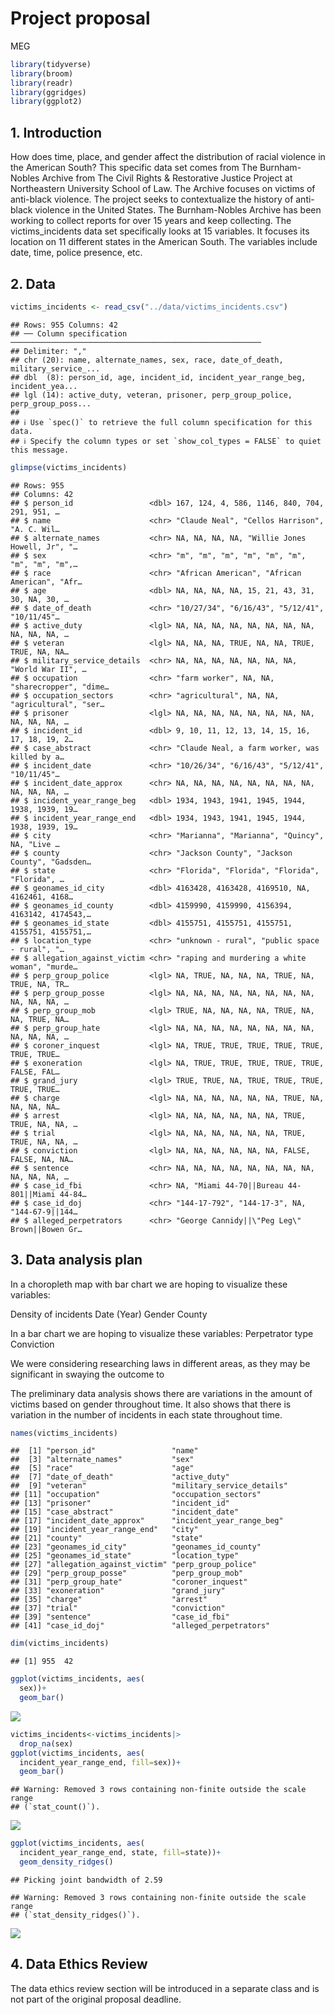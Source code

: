 Project proposal
================
MEG

``` r
library(tidyverse)
library(broom)
library(readr)
library(ggridges)
library(ggplot2)
```

## 1. Introduction

How does time, place, and gender affect the distribution of racial
violence in the American South? This specific data set comes from The
Burnham-Nobles Archive from The Civil Rights & Restorative Justice
Project at Northeastern University School of Law. The Archive focuses on
victims of anti-black violence. The project seeks to contextualize the
history of anti-black violence in the United States. The Burnham-Nobles
Archive has been working to collect reports for over 15 years and keep
collecting. The victims_incidents data set specifically looks at 15
variables. It focuses its location on 11 different states in the
American South. The variables include date, time, police presence, etc.

## 2. Data

``` r
victims_incidents <- read_csv("../data/victims_incidents.csv")
```

    ## Rows: 955 Columns: 42
    ## ── Column specification ────────────────────────────────────────────────────────
    ## Delimiter: ","
    ## chr (20): name, alternate_names, sex, race, date_of_death, military_service_...
    ## dbl  (8): person_id, age, incident_id, incident_year_range_beg, incident_yea...
    ## lgl (14): active_duty, veteran, prisoner, perp_group_police, perp_group_poss...
    ## 
    ## ℹ Use `spec()` to retrieve the full column specification for this data.
    ## ℹ Specify the column types or set `show_col_types = FALSE` to quiet this message.

``` r
glimpse(victims_incidents)
```

    ## Rows: 955
    ## Columns: 42
    ## $ person_id                 <dbl> 167, 124, 4, 586, 1146, 840, 704, 291, 951, …
    ## $ name                      <chr> "Claude Neal", "Cellos Harrison", "A. C. Wil…
    ## $ alternate_names           <chr> NA, NA, NA, NA, "Willie Jones Howell, Jr", "…
    ## $ sex                       <chr> "m", "m", "m", "m", "m", "m", "m", "m", "m",…
    ## $ race                      <chr> "African American", "African American", "Afr…
    ## $ age                       <dbl> NA, NA, NA, NA, 15, 21, 43, 31, 30, NA, 30, …
    ## $ date_of_death             <chr> "10/27/34", "6/16/43", "5/12/41", "10/11/45"…
    ## $ active_duty               <lgl> NA, NA, NA, NA, NA, NA, NA, NA, NA, NA, NA, …
    ## $ veteran                   <lgl> NA, NA, NA, TRUE, NA, NA, TRUE, TRUE, NA, NA…
    ## $ military_service_details  <chr> NA, NA, NA, NA, NA, NA, NA, "World War II", …
    ## $ occupation                <chr> "farm worker", NA, NA, "sharecropper", "dime…
    ## $ occupation_sectors        <chr> "agricultural", NA, NA, "agricultural", "ser…
    ## $ prisoner                  <lgl> NA, NA, NA, NA, NA, NA, NA, NA, NA, NA, NA, …
    ## $ incident_id               <dbl> 9, 10, 11, 12, 13, 14, 15, 16, 17, 18, 19, 2…
    ## $ case_abstract             <chr> "Claude Neal, a farm worker, was killed by a…
    ## $ incident_date             <chr> "10/26/34", "6/16/43", "5/12/41", "10/11/45"…
    ## $ incident_date_approx      <chr> NA, NA, NA, NA, NA, NA, NA, NA, NA, NA, NA, …
    ## $ incident_year_range_beg   <dbl> 1934, 1943, 1941, 1945, 1944, 1938, 1939, 19…
    ## $ incident_year_range_end   <dbl> 1934, 1943, 1941, 1945, 1944, 1938, 1939, 19…
    ## $ city                      <chr> "Marianna", "Marianna", "Quincy", NA, "Live …
    ## $ county                    <chr> "Jackson County", "Jackson County", "Gadsden…
    ## $ state                     <chr> "Florida", "Florida", "Florida", "Florida", …
    ## $ geonames_id_city          <dbl> 4163428, 4163428, 4169510, NA, 4162461, 4168…
    ## $ geonames_id_county        <dbl> 4159990, 4159990, 4156394, 4163142, 4174543,…
    ## $ geonames_id_state         <dbl> 4155751, 4155751, 4155751, 4155751, 4155751,…
    ## $ location_type             <chr> "unknown - rural", "public space - rural", "…
    ## $ allegation_against_victim <chr> "raping and murdering a white woman", "murde…
    ## $ perp_group_police         <lgl> NA, TRUE, NA, NA, NA, TRUE, NA, TRUE, NA, TR…
    ## $ perp_group_posse          <lgl> NA, NA, NA, NA, NA, NA, NA, NA, NA, NA, NA, …
    ## $ perp_group_mob            <lgl> TRUE, NA, NA, NA, NA, TRUE, NA, NA, TRUE, NA…
    ## $ perp_group_hate           <lgl> NA, NA, NA, NA, NA, NA, NA, NA, NA, NA, NA, …
    ## $ coroner_inquest           <lgl> NA, TRUE, TRUE, TRUE, TRUE, TRUE, TRUE, TRUE…
    ## $ exoneration               <lgl> NA, TRUE, TRUE, TRUE, TRUE, TRUE, FALSE, FAL…
    ## $ grand_jury                <lgl> TRUE, TRUE, NA, TRUE, TRUE, TRUE, TRUE, TRUE…
    ## $ charge                    <lgl> NA, NA, NA, NA, NA, NA, TRUE, NA, NA, NA, NA…
    ## $ arrest                    <lgl> NA, NA, NA, NA, NA, NA, TRUE, TRUE, NA, NA, …
    ## $ trial                     <lgl> NA, NA, NA, NA, NA, NA, TRUE, TRUE, NA, NA, …
    ## $ conviction                <lgl> NA, NA, NA, NA, NA, NA, FALSE, FALSE, NA, NA…
    ## $ sentence                  <chr> NA, NA, NA, NA, NA, NA, NA, NA, NA, NA, NA, …
    ## $ case_id_fbi               <chr> NA, "Miami 44-70||Bureau 44-801||Miami 44-84…
    ## $ case_id_doj               <chr> "144-17-792", "144-17-3", NA, "144-67-9||144…
    ## $ alleged_perpetrators      <chr> "George Cannidy||\"Peg Leg\" Brown||Bowen Gr…

## 3. Data analysis plan

In a choropleth map with bar chart we are hoping to visualize these
variables:

Density of incidents Date (Year) Gender County

In a bar chart we are hoping to visualize these variables: Perpetrator
type Conviction

We were considering researching laws in different areas, as they may be
significant in swaying the outcome to

The preliminary data analysis shows there are variations in the amount
of victims based on gender throughout time. It also shows that there is
variation in the number of incidents in each state throughout time.

``` r
names(victims_incidents)
```

    ##  [1] "person_id"                 "name"                     
    ##  [3] "alternate_names"           "sex"                      
    ##  [5] "race"                      "age"                      
    ##  [7] "date_of_death"             "active_duty"              
    ##  [9] "veteran"                   "military_service_details" 
    ## [11] "occupation"                "occupation_sectors"       
    ## [13] "prisoner"                  "incident_id"              
    ## [15] "case_abstract"             "incident_date"            
    ## [17] "incident_date_approx"      "incident_year_range_beg"  
    ## [19] "incident_year_range_end"   "city"                     
    ## [21] "county"                    "state"                    
    ## [23] "geonames_id_city"          "geonames_id_county"       
    ## [25] "geonames_id_state"         "location_type"            
    ## [27] "allegation_against_victim" "perp_group_police"        
    ## [29] "perp_group_posse"          "perp_group_mob"           
    ## [31] "perp_group_hate"           "coroner_inquest"          
    ## [33] "exoneration"               "grand_jury"               
    ## [35] "charge"                    "arrest"                   
    ## [37] "trial"                     "conviction"               
    ## [39] "sentence"                  "case_id_fbi"              
    ## [41] "case_id_doj"               "alleged_perpetrators"

``` r
dim(victims_incidents)
```

    ## [1] 955  42

``` r
ggplot(victims_incidents, aes(
  sex))+
  geom_bar()
```

![](proposal_files/figure-gfm/unnamed-chunk-1-1.png)<!-- -->

``` r
victims_incidents<-victims_incidents|>
  drop_na(sex)
ggplot(victims_incidents, aes(
  incident_year_range_end, fill=sex))+
  geom_bar()
```

    ## Warning: Removed 3 rows containing non-finite outside the scale range
    ## (`stat_count()`).

![](proposal_files/figure-gfm/unnamed-chunk-1-2.png)<!-- -->

``` r
ggplot(victims_incidents, aes(
  incident_year_range_end, state, fill=state))+
  geom_density_ridges()
```

    ## Picking joint bandwidth of 2.59

    ## Warning: Removed 3 rows containing non-finite outside the scale range
    ## (`stat_density_ridges()`).

![](proposal_files/figure-gfm/unnamed-chunk-1-3.png)<!-- -->

## 4. Data Ethics Review

The data ethics review section will be introduced in a separate class
and is not part of the original proposal deadline.
